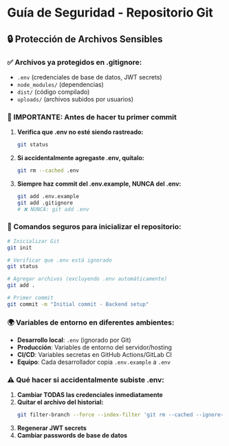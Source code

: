 # Guía de Seguridad - Repositorio Git

## 🔒 Protección de Archivos Sensibles

### ✅ Archivos ya protegidos en .gitignore:
- `.env` (credenciales de base de datos, JWT secrets)
- `node_modules/` (dependencias)
- `dist/` (código compilado)
- `uploads/` (archivos subidos por usuarios)

### 🚨 IMPORTANTE: Antes de hacer tu primer commit

1. **Verifica que .env no esté siendo rastreado:**
   ```bash
   git status
   ```

2. **Si accidentalmente agregaste .env, quítalo:**
   ```bash
   git rm --cached .env
   ```

3. **Siempre haz commit del .env.example, NUNCA del .env:**
   ```bash
   git add .env.example
   git add .gitignore
   # ❌ NUNCA: git add .env
   ```

### 🔧 Comandos seguros para inicializar el repositorio:

```bash
# Inicializar Git
git init

# Verificar que .env está ignorado
git status

# Agregar archivos (excluyendo .env automáticamente)
git add .

# Primer commit
git commit -m "Initial commit - Backend setup"
```

### 🌍 Variables de entorno en diferentes ambientes:

- **Desarrollo local**: `.env` (ignorado por Git)
- **Producción**: Variables de entorno del servidor/hosting
- **CI/CD**: Variables secretas en GitHub Actions/GitLab CI
- **Equipo**: Cada desarrollador copia `.env.example` a `.env`

### ⚠️ Qué hacer si accidentalmente subiste .env:

1. **Cambiar TODAS las credenciales inmediatamente**
2. **Quitar el archivo del historial:**
   ```bash
   git filter-branch --force --index-filter 'git rm --cached --ignore-unmatch .env' --prune-empty --tag-name-filter cat -- --all
   ```
3. **Regenerar JWT secrets**
4. **Cambiar passwords de base de datos**